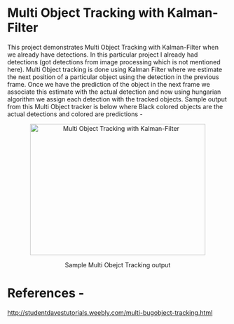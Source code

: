 # Multi Object Tracking with Kalman-Filter

This project demonstrates Multi Object Tracking with Kalman-Filter when we already have detections. In this particular project I already had detections (got detections from image processing which is not mentioned here). Multi Object tracking is done using Kalman Filter where we estimate the next position of a particular object using the detection in the previous frame. Once we have the prediction of the object in the next frame we associate this estimate with the actual detection and now using hungarian algorithm we assign each detection with the tracked objects. Sample output from this Multi Object tracker is below where Black colored objects are the actual detections and colored are predictions -

<p align="center">
  <img src="Multi-Object-Tracking.gif" alt="Multi Object Tracking with Kalman-Filter" height="300" width="400" />
  <p align="center">Sample Multi Obejct Tracking output</p>
</p>

# References -
http://studentdavestutorials.weebly.com/multi-bugobject-tracking.html
